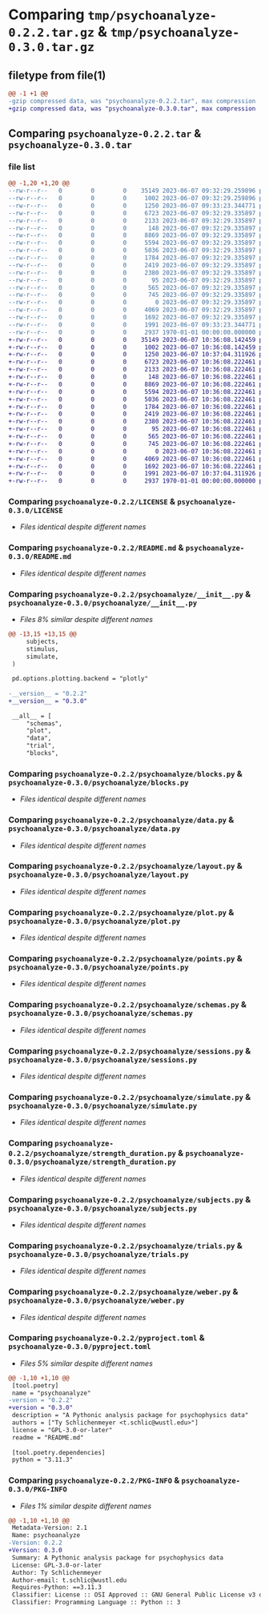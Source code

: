 # Comparing `tmp/psychoanalyze-0.2.2.tar.gz` & `tmp/psychoanalyze-0.3.0.tar.gz`

## filetype from file(1)

```diff
@@ -1 +1 @@
-gzip compressed data, was "psychoanalyze-0.2.2.tar", max compression
+gzip compressed data, was "psychoanalyze-0.3.0.tar", max compression
```

## Comparing `psychoanalyze-0.2.2.tar` & `psychoanalyze-0.3.0.tar`

### file list

```diff
@@ -1,20 +1,20 @@
--rw-r--r--   0        0        0    35149 2023-06-07 09:32:29.259896 psychoanalyze-0.2.2/LICENSE
--rw-r--r--   0        0        0     1002 2023-06-07 09:32:29.259896 psychoanalyze-0.2.2/README.md
--rw-r--r--   0        0        0     1250 2023-06-07 09:33:23.344771 psychoanalyze-0.2.2/psychoanalyze/__init__.py
--rw-r--r--   0        0        0     6723 2023-06-07 09:32:29.335897 psychoanalyze-0.2.2/psychoanalyze/blocks.py
--rw-r--r--   0        0        0     2133 2023-06-07 09:32:29.335897 psychoanalyze-0.2.2/psychoanalyze/data.py
--rw-r--r--   0        0        0      148 2023-06-07 09:32:29.335897 psychoanalyze-0.2.2/psychoanalyze/gescheider.py
--rw-r--r--   0        0        0     8869 2023-06-07 09:32:29.335897 psychoanalyze-0.2.2/psychoanalyze/layout.py
--rw-r--r--   0        0        0     5594 2023-06-07 09:32:29.335897 psychoanalyze-0.2.2/psychoanalyze/plot.py
--rw-r--r--   0        0        0     5036 2023-06-07 09:32:29.335897 psychoanalyze-0.2.2/psychoanalyze/points.py
--rw-r--r--   0        0        0     1784 2023-06-07 09:32:29.335897 psychoanalyze-0.2.2/psychoanalyze/schemas.py
--rw-r--r--   0        0        0     2419 2023-06-07 09:32:29.335897 psychoanalyze-0.2.2/psychoanalyze/sessions.py
--rw-r--r--   0        0        0     2380 2023-06-07 09:32:29.335897 psychoanalyze-0.2.2/psychoanalyze/simulate.py
--rw-r--r--   0        0        0       95 2023-06-07 09:32:29.335897 psychoanalyze-0.2.2/psychoanalyze/stimulus.py
--rw-r--r--   0        0        0      565 2023-06-07 09:32:29.335897 psychoanalyze-0.2.2/psychoanalyze/strength_duration.py
--rw-r--r--   0        0        0      745 2023-06-07 09:32:29.335897 psychoanalyze-0.2.2/psychoanalyze/subjects.py
--rw-r--r--   0        0        0        0 2023-06-07 09:32:29.335897 psychoanalyze-0.2.2/psychoanalyze/transformations.py
--rw-r--r--   0        0        0     4069 2023-06-07 09:32:29.335897 psychoanalyze-0.2.2/psychoanalyze/trials.py
--rw-r--r--   0        0        0     1692 2023-06-07 09:32:29.335897 psychoanalyze-0.2.2/psychoanalyze/weber.py
--rw-r--r--   0        0        0     1991 2023-06-07 09:33:23.344771 psychoanalyze-0.2.2/pyproject.toml
--rw-r--r--   0        0        0     2937 1970-01-01 00:00:00.000000 psychoanalyze-0.2.2/PKG-INFO
+-rw-r--r--   0        0        0    35149 2023-06-07 10:36:08.142459 psychoanalyze-0.3.0/LICENSE
+-rw-r--r--   0        0        0     1002 2023-06-07 10:36:08.142459 psychoanalyze-0.3.0/README.md
+-rw-r--r--   0        0        0     1250 2023-06-07 10:37:04.311926 psychoanalyze-0.3.0/psychoanalyze/__init__.py
+-rw-r--r--   0        0        0     6723 2023-06-07 10:36:08.222461 psychoanalyze-0.3.0/psychoanalyze/blocks.py
+-rw-r--r--   0        0        0     2133 2023-06-07 10:36:08.222461 psychoanalyze-0.3.0/psychoanalyze/data.py
+-rw-r--r--   0        0        0      148 2023-06-07 10:36:08.222461 psychoanalyze-0.3.0/psychoanalyze/gescheider.py
+-rw-r--r--   0        0        0     8869 2023-06-07 10:36:08.222461 psychoanalyze-0.3.0/psychoanalyze/layout.py
+-rw-r--r--   0        0        0     5594 2023-06-07 10:36:08.222461 psychoanalyze-0.3.0/psychoanalyze/plot.py
+-rw-r--r--   0        0        0     5036 2023-06-07 10:36:08.222461 psychoanalyze-0.3.0/psychoanalyze/points.py
+-rw-r--r--   0        0        0     1784 2023-06-07 10:36:08.222461 psychoanalyze-0.3.0/psychoanalyze/schemas.py
+-rw-r--r--   0        0        0     2419 2023-06-07 10:36:08.222461 psychoanalyze-0.3.0/psychoanalyze/sessions.py
+-rw-r--r--   0        0        0     2380 2023-06-07 10:36:08.222461 psychoanalyze-0.3.0/psychoanalyze/simulate.py
+-rw-r--r--   0        0        0       95 2023-06-07 10:36:08.222461 psychoanalyze-0.3.0/psychoanalyze/stimulus.py
+-rw-r--r--   0        0        0      565 2023-06-07 10:36:08.222461 psychoanalyze-0.3.0/psychoanalyze/strength_duration.py
+-rw-r--r--   0        0        0      745 2023-06-07 10:36:08.222461 psychoanalyze-0.3.0/psychoanalyze/subjects.py
+-rw-r--r--   0        0        0        0 2023-06-07 10:36:08.222461 psychoanalyze-0.3.0/psychoanalyze/transformations.py
+-rw-r--r--   0        0        0     4069 2023-06-07 10:36:08.222461 psychoanalyze-0.3.0/psychoanalyze/trials.py
+-rw-r--r--   0        0        0     1692 2023-06-07 10:36:08.222461 psychoanalyze-0.3.0/psychoanalyze/weber.py
+-rw-r--r--   0        0        0     1991 2023-06-07 10:37:04.311926 psychoanalyze-0.3.0/pyproject.toml
+-rw-r--r--   0        0        0     2937 1970-01-01 00:00:00.000000 psychoanalyze-0.3.0/PKG-INFO
```

### Comparing `psychoanalyze-0.2.2/LICENSE` & `psychoanalyze-0.3.0/LICENSE`

 * *Files identical despite different names*

### Comparing `psychoanalyze-0.2.2/README.md` & `psychoanalyze-0.3.0/README.md`

 * *Files identical despite different names*

### Comparing `psychoanalyze-0.2.2/psychoanalyze/__init__.py` & `psychoanalyze-0.3.0/psychoanalyze/__init__.py`

 * *Files 8% similar despite different names*

```diff
@@ -13,15 +13,15 @@
     subjects,
     stimulus,
     simulate,
 )
 
 pd.options.plotting.backend = "plotly"
 
-__version__ = "0.2.2"
+__version__ = "0.3.0"
 
 __all__ = [
     "schemas",
     "plot",
     "data",
     "trial",
     "blocks",
```

### Comparing `psychoanalyze-0.2.2/psychoanalyze/blocks.py` & `psychoanalyze-0.3.0/psychoanalyze/blocks.py`

 * *Files identical despite different names*

### Comparing `psychoanalyze-0.2.2/psychoanalyze/data.py` & `psychoanalyze-0.3.0/psychoanalyze/data.py`

 * *Files identical despite different names*

### Comparing `psychoanalyze-0.2.2/psychoanalyze/layout.py` & `psychoanalyze-0.3.0/psychoanalyze/layout.py`

 * *Files identical despite different names*

### Comparing `psychoanalyze-0.2.2/psychoanalyze/plot.py` & `psychoanalyze-0.3.0/psychoanalyze/plot.py`

 * *Files identical despite different names*

### Comparing `psychoanalyze-0.2.2/psychoanalyze/points.py` & `psychoanalyze-0.3.0/psychoanalyze/points.py`

 * *Files identical despite different names*

### Comparing `psychoanalyze-0.2.2/psychoanalyze/schemas.py` & `psychoanalyze-0.3.0/psychoanalyze/schemas.py`

 * *Files identical despite different names*

### Comparing `psychoanalyze-0.2.2/psychoanalyze/sessions.py` & `psychoanalyze-0.3.0/psychoanalyze/sessions.py`

 * *Files identical despite different names*

### Comparing `psychoanalyze-0.2.2/psychoanalyze/simulate.py` & `psychoanalyze-0.3.0/psychoanalyze/simulate.py`

 * *Files identical despite different names*

### Comparing `psychoanalyze-0.2.2/psychoanalyze/strength_duration.py` & `psychoanalyze-0.3.0/psychoanalyze/strength_duration.py`

 * *Files identical despite different names*

### Comparing `psychoanalyze-0.2.2/psychoanalyze/subjects.py` & `psychoanalyze-0.3.0/psychoanalyze/subjects.py`

 * *Files identical despite different names*

### Comparing `psychoanalyze-0.2.2/psychoanalyze/trials.py` & `psychoanalyze-0.3.0/psychoanalyze/trials.py`

 * *Files identical despite different names*

### Comparing `psychoanalyze-0.2.2/psychoanalyze/weber.py` & `psychoanalyze-0.3.0/psychoanalyze/weber.py`

 * *Files identical despite different names*

### Comparing `psychoanalyze-0.2.2/pyproject.toml` & `psychoanalyze-0.3.0/pyproject.toml`

 * *Files 5% similar despite different names*

```diff
@@ -1,10 +1,10 @@
 [tool.poetry]
 name = "psychoanalyze"
-version = "0.2.2"
+version = "0.3.0"
 description = "A Pythonic analysis package for psychophysics data"
 authors = ["Ty Schlichenmeyer <t.schlic@wustl.edu>"]
 license = "GPL-3.0-or-later"
 readme = "README.md"
 
 [tool.poetry.dependencies]
 python = "3.11.3"
```

### Comparing `psychoanalyze-0.2.2/PKG-INFO` & `psychoanalyze-0.3.0/PKG-INFO`

 * *Files 1% similar despite different names*

```diff
@@ -1,10 +1,10 @@
 Metadata-Version: 2.1
 Name: psychoanalyze
-Version: 0.2.2
+Version: 0.3.0
 Summary: A Pythonic analysis package for psychophysics data
 License: GPL-3.0-or-later
 Author: Ty Schlichenmeyer
 Author-email: t.schlic@wustl.edu
 Requires-Python: ==3.11.3
 Classifier: License :: OSI Approved :: GNU General Public License v3 or later (GPLv3+)
 Classifier: Programming Language :: Python :: 3
```

